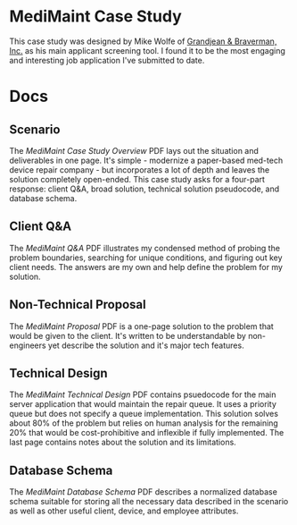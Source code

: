 # MediMaint Case Study

This case study was designed by Mike Wolfe of [Grandjean & Braverman, Inc.](https://grandjean.net/) as his main applicant screening tool.  I found it to be the most engaging and interesting job application I've submitted to date.

# Docs

## Scenario
The *MediMaint Case Study Overview* PDF lays out the situation and deliverables in one page.  It's simple - modernize a paper-based med-tech device repair company - but incorporates a lot of depth and leaves the solution completely open-ended.  This case study asks for a four-part response: client Q&A, broad solution, technical solution pseudocode, and database schema.

## Client Q&A
The *MediMaint Q&A* PDF illustrates my condensed method of probing the problem boundaries, searching for unique conditions, and figuring out key client needs.  The answers are my own and help define the problem for my solution.

## Non-Technical Proposal
The *MediMaint Proposal* PDF is a one-page solution to the problem that would be given to the client.  It's written to be understandable by non-engineers yet describe the solution and it's major tech features.

## Technical Design
The *MediMaint Technical Design* PDF contains psuedocode for the main server application that would maintain the repair queue.  It uses a priority queue but does not specify a queue implementation.  This solution solves about 80% of the problem but relies on human analysis for the remaining 20% that would be cost-prohibitive and inflexible if fully implemented.  The last page contains notes about the solution and its limitations.

## Database Schema
The *MediMaint Database Schema* PDF describes a normalized database schema suitable for storing all the necessary data described in the scenario as well as other useful client, device, and employee attributes.
